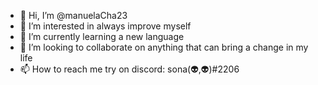 - 👋 Hi, I’m @manuelaCha23
- 👀 I’m interested in always improve myself
- 🌱 I’m currently learning a new language
- 💞️ I’m looking to collaborate on anything that can bring a change in my life
- 📫 How to reach me try on discord: sona(👽,👽)#2206

<!---
manuelaCha23/manuelaCha23 is a ✨ special ✨ repository because its `README.md` (this file) appears on your GitHub profile.
You can click the Preview link to take a look at your changes.
--->
